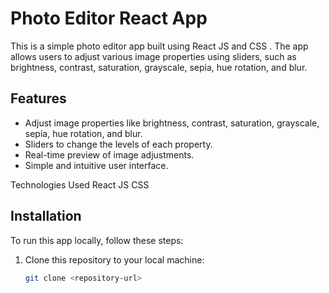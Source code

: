 # Photo Editor React App

This is a simple photo editor app built using React JS and CSS . The app allows users to adjust various image properties using sliders, such as brightness, contrast, saturation, grayscale, sepia, hue rotation, and blur.

## Features

- Adjust image properties like brightness, contrast, saturation, grayscale, sepia, hue rotation, and blur.
- Sliders to change the levels of each property.
- Real-time preview of image adjustments.
- Simple and intuitive user interface.

Technologies Used
React JS
CSS 

## Installation

To run this app locally, follow these steps:

1. Clone this repository to your local machine:
   ```bash
   git clone <repository-url>

